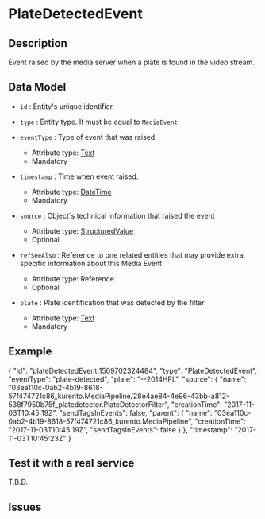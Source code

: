# PlateDetectedEvent

## Description

Event raised by the media server when a plate is found in the video stream.

## Data Model

+ `id` : Entity's unique identifier.

+ `type` : Entity type. It must be equal to `MediaEvent`

+ `eventType` : Type of event that was raised.
    + Attribute type: [Text](https://schema.org/Text)
    + Mandatory

+ `timestamp` : Time when event raised.
    + Attribute type: [DateTime](https://schema.org/DateTime)
    + Mandatory

+ `source` : Object´s technical information that raised the event
    + Attribute type: [StructuredValue](http://schema.org/StructuredValue)
    + Optional

+ `refSeeAlso` : Reference to one related entities that may provide extra, specific information about this Media Event
    + Attribute type: Reference.
    + Optional

+ `plate` : Plate identification that was detected by the filter
    + Attribute type: [Text](https://schema.org/Text)
    + Mandatory

## Example

  {
    "id": "plateDetectedEvent:1509702324484",
    "type": "PlateDetectedEvent",
    "eventType": "plate-detected",
    "plate": "--2014HPL",
    "source": {
      "name": "03ea110c-0ab2-4b19-8618-57f474721c86_kurento.MediaPipeline/28e4ae84-4e96-43bb-a812-538f7950b75f_platedetector.PlateDetectorFilter",
      "creationTime": "2017-11-03T10:45:19Z",
      "sendTagsInEvents": false,
      "parent": {
        "name": "03ea110c-0ab2-4b19-8618-57f474721c86_kurento.MediaPipeline",
        "creationTime": "2017-11-03T10:45:19Z",
        "sendTagsInEvents": false
      }
    },
    "timestamp": "2017-11-03T10:45:23Z"
  }

## Test it with a real service

T.B.D.

## Issues
